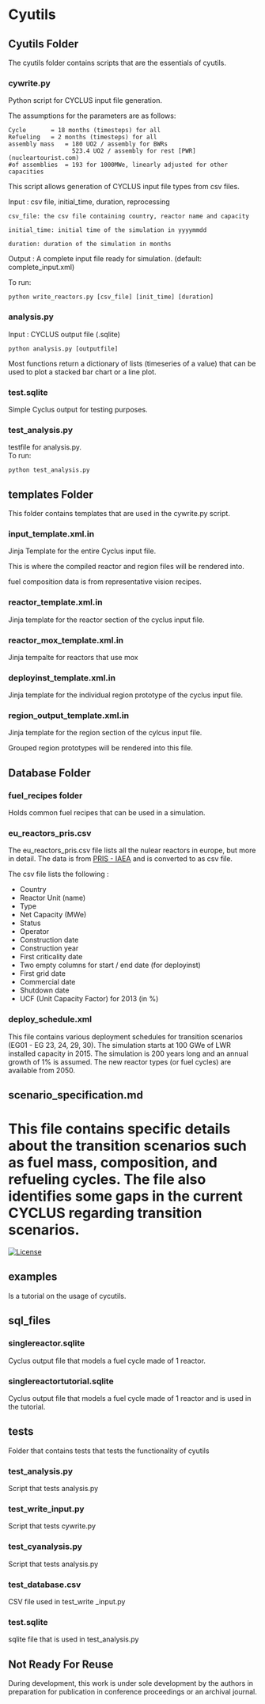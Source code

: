 # Cyutils

## Cyutils Folder
The cyutils folder contains scripts that are the essentials of cyutils. 


### cywrite.py
Python script for CYCLUS input file generation.

The assumptions for the parameters are as follows:

	Cycle 		= 18 months (timesteps) for all
	Refueling 	= 2 months (timesteps) for all
	assembly mass 	= 180 UO2 / assembly for BWRs
			  		  523.4 UO2 / assembly for rest [PWR](nucleartourist.com)
	#of assemblies 	= 193 for 1000MWe, linearly adjusted for other capacities

This script allows generation of CYCLUS input file types from csv files.

Input : csv file, initial_time, duration, reprocessing 


	    
    csv_file: the csv file containing country, reactor name and capacity
    
    initial_time: initial time of the simulation in yyyymmdd

    duration: duration of the simulation in months
    
    
Output : A complete input file ready for simulation. (default: complete_input.xml)
    
To run:

	python write_reactors.py [csv_file] [init_time] [duration]


### analysis.py

Input : CYCLUS output file (.sqlite)  
```
python analysis.py [outputfile]
```

Most functions return a dictionary of lists (timeseries of a value)
that can be used to plot a stacked bar chart or a line plot.


### test.sqlite
Simple Cyclus output for testing purposes.

### test_analysis.py
testfile for analysis.py.  
To run:  
```
python test_analysis.py
```

## templates Folder
This folder contains templates that are used in the cywrite.py script.

### input_template.xml.in
Jinja Template for the entire Cyclus input file.

This is where the compiled reactor and region files will be rendered into.

fuel composition data is from representative vision recipes.

### reactor_template.xml.in
Jinja template for the reactor section of the cyclus input file.

### reactor_mox_template.xml.in
Jinja tempalte for reactors that use mox

### deployinst_template.xml.in
Jinja template for the individual region prototype of the cyclus input file.

### region_output_template.xml.in
Jinja template for the region section of the cylcus input file.

Grouped region prototypes will be rendered into this file.


## Database Folder
### fuel_recipes folder 
Holds common fuel recipes that can be used in a simulation.

### eu_reactors_pris.csv
The eu_reactors_pris.csv file lists all the nulear reactors in europe,
but more in detail. The data is from [PRIS - IAEA](https://www.iaea.org/pris/)
and is converted to as csv file.

The csv file lists the following :
* Country
* Reactor Unit (name)
* Type
* Net Capacity (MWe)
* Status
* Operator
* Construction date
* Construction year
* First criticality date
* Two empty columns for start / end date (for deployinst)
* First grid date
* Commercial date
* Shutdown date
* UCF (Unit Capacity Factor) for 2013 (in %)

### deploy_schedule.xml
This file contains various deployment schedules for transition
scenarios (EG01 - EG 23, 24, 29, 30). The simulation starts
at 100 GWe of LWR installed capacity in 2015. The simulation
is 200 years long and an annual growth of 1% is assumed. The
new reactor types (or fuel cycles) are available from 2050.

## scenario_specification.md
This file contains specific details about the transition
scenarios such as fuel mass, composition, and refueling
cycles. The file also identifies some gaps in the current
CYCLUS regarding transition scenarios.
=======
[![License](https://img.shields.io/badge/License-BSD%203--Clause-blue.svg)](https://opensource.org/licenses/BSD-3-Clause)

## examples 
Is a tutorial on the usage of cycutils.

## sql_files
### singlereactor.sqlite
Cyclus output file that models a fuel cycle made of 1 reactor.

### singlereactortutorial.sqlite
Cyclus output file that models a fuel cycle made of 1 reactor and is used in the tutorial.

## tests
Folder that contains tests that tests the functionality of cyutils

### test_analysis.py
Script that tests analysis.py

### test_write_input.py
Script that tests cywrite.py

### test_cyanalysis.py
Script that tests analysis.py

### test_database.csv
CSV file used in test_write _input.py

### test.sqlite
sqlite file that is used in test_analysis.py 

## Not Ready For Reuse
During development, this work is under sole development by the authors in
preparation for publication in conference proceedings or an archival journal.
